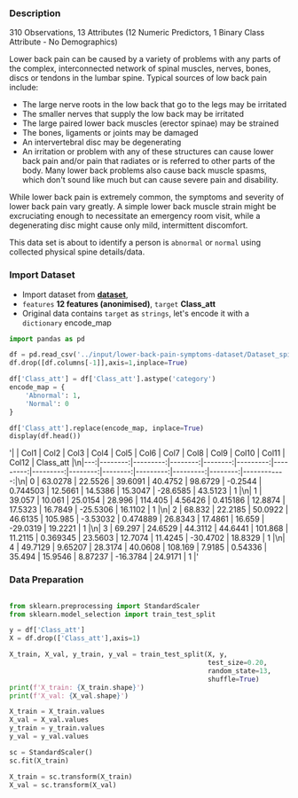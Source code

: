 
### Description

310 Observations, 13 Attributes (12 Numeric Predictors, 1 Binary Class Attribute - No Demographics)

Lower back pain can be caused by a variety of problems with any parts of the complex, interconnected network of spinal muscles, nerves, bones, discs or tendons in the lumbar spine. Typical sources of low back pain include:

- The large nerve roots in the low back that go to the legs may be irritated
- The smaller nerves that supply the low back may be irritated
- The large paired lower back muscles (erector spinae) may be strained
- The bones, ligaments or joints may be damaged
- An intervertebral disc may be degenerating
- An irritation or problem with any of these structures can cause lower back pain and/or pain that radiates or is referred to other parts of the body. Many lower back problems also cause back muscle spasms, which don't sound like much but can cause severe pain and disability.

While lower back pain is extremely common, the symptoms and severity of lower back pain vary greatly. A simple lower back muscle strain might be excruciating enough to necessitate an emergency room visit, while a degenerating disc might cause only mild, intermittent discomfort.

This data set is about to identify a person is <code>abnormal</code> or <code>normal</code> using collected physical spine details/data.


### Import Dataset

- Import dataset from **[dataset](https://www.kaggle.com/datasets/sammy123/lower-back-pain-symptoms-dataset)**, 
- <code>features</code> **12 features (anonimised)**, <code>target</code> **Class_att**
- Original data contains <code>target</code> as <code>strings</code>, let's encode it with a <code>dictionary</code> encode_map

```python
import pandas as pd

df = pd.read_csv('../input/lower-back-pain-symptoms-dataset/Dataset_spine.csv')
df.drop([df.columns[-1]],axis=1,inplace=True)

df['Class_att'] = df['Class_att'].astype('category')
encode_map = {
    'Abnormal': 1,
    'Normal': 0
}

df['Class_att'].replace(encode_map, inplace=True)
display(df.head())
```

'|    |    Col1 |     Col2 |    Col3 |    Col4 |     Col5 |     Col6 |     Col7 |    Col8 |    Col9 |    Col10 |    Col11 |   Col12 |   Class_att |\n|---:|--------:|---------:|--------:|--------:|---------:|---------:|---------:|--------:|--------:|---------:|---------:|--------:|------------:|\n|  0 | 63.0278 | 22.5526  | 39.6091 | 40.4752 |  98.6729 | -0.2544  | 0.744503 | 12.5661 | 14.5386 | 15.3047  | -28.6585 | 43.5123 |           1 |\n|  1 | 39.057  | 10.061   | 25.0154 | 28.996  | 114.405  |  4.56426 | 0.415186 | 12.8874 | 17.5323 | 16.7849  | -25.5306 | 16.1102 |           1 |\n|  2 | 68.832  | 22.2185  | 50.0922 | 46.6135 | 105.985  | -3.53032 | 0.474889 | 26.8343 | 17.4861 | 16.659   | -29.0319 | 19.2221 |           1 |\n|  3 | 69.297  | 24.6529  | 44.3112 | 44.6441 | 101.868  | 11.2115  | 0.369345 | 23.5603 | 12.7074 | 11.4245  | -30.4702 | 18.8329 |           1 |\n|  4 | 49.7129 |  9.65207 | 28.3174 | 40.0608 | 108.169  |  7.9185  | 0.54336  | 35.494  | 15.9546 |  8.87237 | -16.3784 | 24.9171 |           1 |'

### Data Preparation

```python

from sklearn.preprocessing import StandardScaler
from sklearn.model_selection import train_test_split

y = df['Class_att']
X = df.drop(['Class_att'],axis=1)

X_train, X_val, y_train, y_val = train_test_split(X, y, 
                                                  test_size=0.20,
                                                  random_state=13,
                                                  shuffle=True)
print(f'X_train: {X_train.shape}')
print(f'X_val: {X_val.shape}')

X_train = X_train.values
X_val = X_val.values
y_train = y_train.values
y_val = y_val.values

sc = StandardScaler()
sc.fit(X_train)

X_train = sc.transform(X_train)
X_val = sc.transform(X_val)

```
